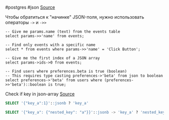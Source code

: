 #postgres #json
[Source](https://popsql.com/learn-sql/postgresql/how-to-query-a-json-column-in-postgresql)

Чтобы обратиться к "начинке" JSON-поля, нужно использовать операторы `->` и `->>`
```postgresql
-- Give me params.name (text) from the events table
select params->>'name' from events;

-- Find only events with a specific name
select * from events where params->>'name' = 'Click Button';

-- Give me the first index of a JSON array
select params->ids->0 from events;

-- Find users where preferences.beta is true (boolean)
-- This requires type casting preferences->'beta' from json to boolean
select preferences->'beta' from users where (preferences->>'beta')::boolean is true;
```

Check if key in json-array
[Source](https://stackoverflow.com/a/33631247)
```sql
SELECT '{"key_a":1}'::jsonb ? 'key_a'
```
```sql
SELECT '{"key_a": {"nested_key": "a"}}'::jsonb -> 'key_a' ? 'nested_key' 
```